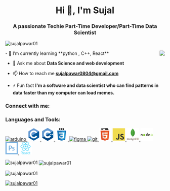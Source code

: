 <h1 align="center">Hi 👋, I'm Sujal</h1>
<h3 align="center">A passionate Techie Part-Time Developer/Part-Time Data Scientist</h3>

<p align="left"> <img src="https://komarev.com/ghpvc/?username=sujalpawar01&label=Profile%20views&color=0e75b6&style=flat" alt="sujalpawar01" /> </p>
<img src = "https://media3.giphy.com/media/l0He4nkyI5cMhXzvW/200.gif?cid=6c09b952923600568a2e852293d0ac26e953bb0ca4e54d1a&ep=v1_internal_gifs_gifId&rid=200.gif&ct=g" align="right">
- 🌱 I’m currently learning **python , C++, React**

- 💬 Ask me about **Data Science and web development**

- 📫 How to reach me **sujalpawar0804@gmail.com**

- ⚡ Fun fact **I'm a software and data scientist who can find patterns in data faster than my computer can load memes.**

<h3 align="left">Connect with me:</h3>
<p align="left">
</p>

<h3 align="left">Languages and Tools:</h3>
<p align="left"> <a href="https://www.arduino.cc/" target="_blank" rel="noreferrer"> <img src="https://cdn.worldvectorlogo.com/logos/arduino-1.svg" alt="arduino" width="40" height="40"/> </a> <a href="https://www.cprogramming.com/" target="_blank" rel="noreferrer"> <img src="https://raw.githubusercontent.com/devicons/devicon/master/icons/c/c-original.svg" alt="c" width="40" height="40"/> </a> <a href="https://www.w3schools.com/cpp/" target="_blank" rel="noreferrer"> <img src="https://raw.githubusercontent.com/devicons/devicon/master/icons/cplusplus/cplusplus-original.svg" alt="cplusplus" width="40" height="40"/> </a> <a href="https://www.w3schools.com/css/" target="_blank" rel="noreferrer"> <img src="https://raw.githubusercontent.com/devicons/devicon/master/icons/css3/css3-original-wordmark.svg" alt="css3" width="40" height="40"/> </a> <a href="https://www.figma.com/" target="_blank" rel="noreferrer"> <img src="https://www.vectorlogo.zone/logos/figma/figma-icon.svg" alt="figma" width="40" height="40"/> </a> <a href="https://git-scm.com/" target="_blank" rel="noreferrer"> <img src="https://www.vectorlogo.zone/logos/git-scm/git-scm-icon.svg" alt="git" width="40" height="40"/> </a> <a href="https://www.w3.org/html/" target="_blank" rel="noreferrer"> <img src="https://raw.githubusercontent.com/devicons/devicon/master/icons/html5/html5-original-wordmark.svg" alt="html5" width="40" height="40"/> </a> <a href="https://developer.mozilla.org/en-US/docs/Web/JavaScript" target="_blank" rel="noreferrer"> <img src="https://raw.githubusercontent.com/devicons/devicon/master/icons/javascript/javascript-original.svg" alt="javascript" width="40" height="40"/> </a> <a href="https://www.mongodb.com/" target="_blank" rel="noreferrer"> <img src="https://raw.githubusercontent.com/devicons/devicon/master/icons/mongodb/mongodb-original-wordmark.svg" alt="mongodb" width="40" height="40"/> </a> <a href="https://nodejs.org" target="_blank" rel="noreferrer"> <img src="https://raw.githubusercontent.com/devicons/devicon/master/icons/nodejs/nodejs-original-wordmark.svg" alt="nodejs" width="40" height="40"/> </a> <a href="https://www.photoshop.com/en" target="_blank" rel="noreferrer"> <img src="https://raw.githubusercontent.com/devicons/devicon/master/icons/photoshop/photoshop-line.svg" alt="photoshop" width="40" height="40"/> </a> <a href="https://reactjs.org/" target="_blank" rel="noreferrer"> <img src="https://raw.githubusercontent.com/devicons/devicon/master/icons/react/react-original-wordmark.svg" alt="react" width="40" height="40"/> </a> </p>

<p><img align="left" src="https://github-readme-stats.vercel.app/api/top-langs?username=sujalpawar01&show_icons=true&locale=en&layout=compact" alt="sujalpawar01" /></p>

<p>&nbsp;<img align="center" src="https://github-readme-stats.vercel.app/api?username=sujalpawar01&show_icons=true&locale=en" alt="sujalpawar01" /></p>

<p><img align="center" src="https://github-readme-streak-stats.herokuapp.com/?user=sujalpawar01&" alt="sujalpawar01" /></p>


<p align="left"> <a href="https://github.com/ryo-ma/github-profile-trophy"><img src="https://github-profile-trophy.vercel.app/?username=sujalpawar01" alt="sujalpawar01" /></a> </p>
